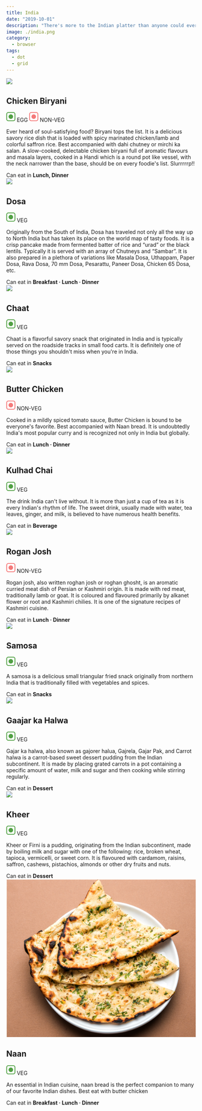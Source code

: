 ```yaml
---
title: India
date: "2019-10-01"
description: "There's more to the Indian platter than anyone could ever imagine. The traditional food of India has been widely appreciated for its fabulous use of herbs, spices, and large assortment of dishes. Here's what you must try..."
image: ./india.png
category:
  - browser
tags:
  - dot
  - grid
---
```

<!-- Biryani -->
  <article class="article-wrap">
    <div class="img-box">
      <img src="/biryani.png" class="country-img"/>
    </div>
    <div class="list-txt">
      <div class="txt-desc">
        <h2>Chicken Biryani</h2>
        <div class="food-type">
          <span class="veg"><img src="/veg.svg" /> EGG</span> <span class="n-veg"><img src="/non-veg.svg" /> NON-VEG</span>
        </div>
        <p>Ever heard of soul-satisfying food? Biryani tops the list. It is a delicious savory rice dish that is loaded with spicy marinated chicken/lamb and colorful saffron rice. Best accompanied with dahi chutney or mirchi ka salan. A slow-cooked, delectable chicken biryani full of aromatic flavours and masala layers, cooked in a Handi which is a round pot like vessel, with the neck narrower than the base, should be on every foodie's list. Slurrrrrp!!</p>
      </div>
      <div class="tags">
        <span>Can eat in <strong>Lunch, Dinner</strong></span>
      </div>
    </div>
  </article>

  <!-- Dosa -->
  <article class="article-wrap">
    <div class="img-box">
      <img src="/dosa.png" class="country-img"/>
    </div>
    <div class="list-txt">
      <div class="txt-desc">
        <h2>Dosa</h2>
        <div class="food-type">
          <span class="veg"><img src="/veg.svg" /> VEG</span>
        </div>
        <p>Originally from the South of India, Dosa has traveled not only all the way up to North India but has taken its place on the world map of tasty foods. It is a crisp pancake made from fermented batter of rice and “urad” or the black lentils. Typically it is served with an array of Chutneys and “Sambar”. It is also prepared in a plethora of variations like Masala Dosa, Uthappam, Paper Dosa, Rava Dosa, 70 mm Dosa, Pesarattu, Paneer Dosa, Chicken 65 Dosa, etc.</p>
      </div>
      <div class="tags">
        <span>Can eat in <strong>Breakfast · Lunch · Dinner</strong></span>
      </div>
    </div>
  </article>

  <!-- Chaat -->
  <article class="article-wrap">
    <div class="img-box">
      <img src="/chaat.png" class="country-img"/>
    </div>
    <div class="list-txt">
      <div class="txt-desc">
        <h2>Chaat</h2>
        <div class="food-type">
          <span class="veg"><img src="/veg.svg" /> VEG</span>
        </div>
        <p>Chaat is a flavorful savory snack that originated in India and is typically served on the roadside tracks in small food carts. It is definitely one of those things you shouldn't miss when you're in India.</p>
      </div>
      <div class="tags">
        <span>Can eat in <strong>Snacks</strong></span>
      </div>
    </div>
  </article>

  <!-- Butter Chicken -->
  <article class="article-wrap">
    <div class="img-box">
      <img src="/butter-chicken.png" class="country-img"/>
    </div>
    <div class="list-txt">
      <div class="txt-desc">
        <h2>Butter Chicken</h2>
        <div class="food-type">
          <span class="n-veg"><img src="/non-veg.svg" /> NON-VEG</span>
        </div>
        <p>Cooked in a mildly spiced tomato sauce, Butter Chicken is bound to be everyone's favorite. Best accompanied with Naan bread. It is undoubtedly India's most popular curry and is recognized not only in India but globally.</p>
      </div>
      <div class="tags">
        <span>Can eat in <strong>Lunch · Dinner</strong></span>
      </div>
    </div>
  </article>

  <!-- Kulhad Chai -->
  <article class="article-wrap">
    <div class="img-box">
      <img src="/kulhad-chai.png" class="country-img"/>
    </div>
    <div class="list-txt">
      <div class="txt-desc">
        <h2>Kulhad Chai</h2>
        <div class="food-type">
          <span class="veg"><img src="/veg.svg" /> VEG</span>
        </div>
        <p>The drink India can't live without. It is more than just a cup of tea as it is every Indian's rhythm of life. The sweet drink, usually made with water, tea leaves, ginger, and milk, is believed to have numerous health benefits.</p>
      </div>
      <div class="tags">
        <span>Can eat in <strong>Beverage</strong></span>
      </div>
    </div>
  </article>

  <!-- Rogan Josh -->
  <article class="article-wrap">
    <div class="img-box">
      <img src="/rogan-josh.png" class="country-img"/>
    </div>
    <div class="list-txt">
      <div class="txt-desc">
        <h2>Rogan Josh</h2>
        <div class="food-type">
          <span class="n-veg"><img src="/non-veg.svg" /> NON-VEG</span>
        </div>
        <p>Rogan josh, also written roghan josh or roghan ghosht, is an aromatic curried meat dish of Persian or Kashmiri origin. It is made with red meat, traditionally lamb or goat. It is coloured and flavoured primarily by alkanet flower or root and Kashmiri chilies. It is one of the signature recipes of Kashmiri cuisine.</p>
      </div>
      <div class="tags">
        <span>Can eat in <strong>Lunch · Dinner</strong></span>
      </div>
    </div>
  </article>

  <!-- Samosa -->
  <article class="article-wrap">
    <div class="img-box">
      <img src="/samosa.png" class="country-img"/>
    </div>
    <div class="list-txt">
      <div class="txt-desc">
        <h2>Samosa</h2>
        <div class="food-type">
          <span class="veg"><img src="/veg.svg" /> VEG</span>
        </div>
        <p>A samosa is a delicious small triangular fried snack originally from northern India that is traditionally filled with vegetables and spices.</p>
      </div>
      <div class="tags">
        <span>Can eat in <strong>Snacks</strong></span>
      </div>
    </div>
  </article>

  <!-- Gaajar ka Halwa -->
  <article class="article-wrap">
    <div class="img-box">
      <img src="/gajar-ka-halwa.png" class="country-img"/>
    </div>
    <div class="list-txt">
      <div class="txt-desc">
        <h2>Gaajar ka Halwa</h2>
        <div class="food-type">
          <span class="veg"><img src="/veg.svg" /> VEG</span>
        </div>
        <p>Gajar ka halwa, also known as gajorer halua, Gajrela, Gajar Pak, and Carrot halwa is a carrot-based sweet dessert pudding from the Indian subcontinent. It is made by placing grated carrots in a pot containing a specific amount of water, milk and sugar and then cooking while stirring regularly.</p>
      </div>
      <div class="tags">
        <span>Can eat in <strong>Dessert</strong></span>
      </div>
    </div>
  </article>

  <!-- Kheer -->
  <article class="article-wrap">
    <div class="img-box">
      <img src="/kheer.png" class="country-img"/>
    </div>
    <div class="list-txt">
      <div class="txt-desc">
        <h2>Kheer</h2>
        <div class="food-type">
          <span class="veg"><img src="/veg.svg" /> VEG</span>
        </div>
        <p>Kheer or Firni is a pudding, originating from the Indian subcontinent, made by boiling milk and sugar with one of the following: rice, broken wheat, tapioca, vermicelli, or sweet corn. It is flavoured with cardamom, raisins, saffron, cashews, pistachios, almonds or other dry fruits and nuts.</p>
      </div>
      <div class="tags">
        <span>Can eat in <strong>Dessert</strong></span>
      </div>
    </div>
  </article>

  <!-- Naan -->
  <article class="article-wrap">
    <div class="img-box">
      <img src="/naan.png" class="country-img"/>
    </div>
    <div class="list-txt">
      <div class="txt-desc">
        <h2>Naan</h2>
        <div class="food-type">
          <span class="veg"><img src="/veg.svg" /> VEG</span>
        </div>
        <p>An essential in Indian cuisine, naan bread is the perfect companion to many of our favorite Indian dishes. Best eat with butter chicken</p>
      </div>
      <div class="tags">
        <span>Can eat in <strong>Breakfast · Lunch · Dinner</strong></span>
      </div>
    </div>
  </article>
